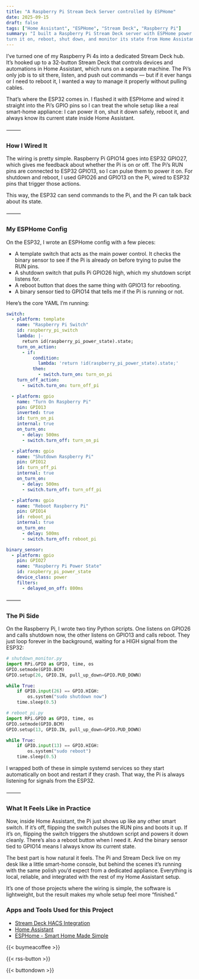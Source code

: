 ```yaml
---
title: "A Raspberry Pi Stream Deck Server controlled by ESPHome"
date: 2025-09-15
draft: false
tags: ["Home Assistant", "ESPHome", "Stream Deck", "Raspberry Pi"]
summary: "I built a Raspberry Pi Stream Deck server with ESPHome power control, letting me 
turn it on, reboot, shut down, and monitor its state from Home Assistant."
---
```


I’ve turned one of my Raspberry Pi 4s into a dedicated Stream Deck hub. It’s hooked up to 
a 32-button Stream Deck that controls devices and automations in Home Assistant, which runs 
on a separate machine. The Pi’s only job is to sit there, listen, and push out commands — 
but if it ever hangs or I need to reboot it, I wanted a way to manage it properly without 
pulling cables.

That’s where the ESP32 comes in. I flashed it with ESPHome and wired it straight into the 
Pi’s GPIO pins so I can treat the whole setup like a real smart-home appliance: I can power 
it on, shut it down safely, reboot it, and always know its current state inside Home Assistant.

⸻

### How I Wired It

The wiring is pretty simple. Raspberry Pi GPIO14 goes into ESP32 GPIO27, which gives me 
feedback about whether the Pi is on or off. The Pi’s RUN pins are connected to ESP32 GPIO13, 
so I can pulse them to power it on. For shutdown and reboot, I used GPIO26 and GPIO13 on the 
Pi, wired to ESP32 pins that trigger those actions.

This way, the ESP32 can send commands to the Pi, and the Pi can talk back about its state.

⸻

### My ESPHome Config

On the ESP32, I wrote an ESPHome config with a few pieces:

- A template switch that acts as the main power control. It checks the binary sensor to 
see if the Pi is already on before trying to pulse the RUN pins.
- A shutdown switch that pulls Pi GPIO26 high, which my shutdown script listens for.
- A reboot button that does the same thing with GPIO13 for rebooting.
- A binary sensor tied to GPIO14 that tells me if the Pi is running or not.

Here’s the core YAML I’m running:
```YAML
switch:
  - platform: template
    name: "Raspberry Pi Switch"
    id: raspberry_pi_switch
    lambda: |-
      return id(raspberry_pi_power_state).state;
    turn_on_action:
      - if:
          condition:
            lambda: 'return !id(raspberry_pi_power_state).state;'
          then:
            - switch.turn_on: turn_on_pi
    turn_off_action:
      - switch.turn_on: turn_off_pi

  - platform: gpio
    name: "Turn On Raspberry Pi"
    pin: GPIO13
    inverted: true
    id: turn_on_pi
    internal: true
    on_turn_on:
      - delay: 500ms
      - switch.turn_off: turn_on_pi

  - platform: gpio
    name: "Shutdown Raspberry Pi"
    pin: GPIO12
    id: turn_off_pi
    internal: true
    on_turn_on:
      - delay: 500ms
      - switch.turn_off: turn_off_pi

  - platform: gpio
    name: "Reboot Raspberry Pi"
    pin: GPIO14
    id: reboot_pi
    internal: true
    on_turn_on:
      - delay: 500ms
      - switch.turn_off: reboot_pi

binary_sensor:
  - platform: gpio
    pin: GPIO27
    name: "Raspberry Pi Power State"
    id: raspberry_pi_power_state
    device_class: power
    filters:
      - delayed_on_off: 800ms
```

⸻

### The Pi Side

On the Raspberry Pi, I wrote two tiny Python scripts. One listens on GPIO26 and calls shutdown 
now, the other listens on GPIO13 and calls reboot. They just loop forever in the background, 
waiting for a HIGH signal from the ESP32:

```Python
# shutdown_monitor.py
import RPi.GPIO as GPIO, time, os
GPIO.setmode(GPIO.BCM)
GPIO.setup(26, GPIO.IN, pull_up_down=GPIO.PUD_DOWN)

while True:
    if GPIO.input(26) == GPIO.HIGH:
        os.system("sudo shutdown now")
    time.sleep(0.5)

# reboot_pi.py
import RPi.GPIO as GPIO, time, os
GPIO.setmode(GPIO.BCM)
GPIO.setup(13, GPIO.IN, pull_up_down=GPIO.PUD_DOWN)

while True:
    if GPIO.input(13) == GPIO.HIGH:
        os.system("sudo reboot")
    time.sleep(0.5)
```

I wrapped both of these in simple systemd services so they start automatically on boot and 
restart if they crash. That way, the Pi is always listening for signals from the ESP32.

⸻

### What It Feels Like in Practice

Now, inside Home Assistant, the Pi just shows up like any other smart switch. If it’s off, 
flipping the switch pulses the RUN pins and boots it up. If it’s on, flipping the switch 
triggers the shutdown script and powers it down cleanly. There’s also a reboot button when I 
need it. And the binary sensor tied to GPIO14 means I always know its current state.

The best part is how natural it feels. The Pi and Stream Deck live on my desk like a little 
smart-home console, but behind the scenes it’s running with the same polish you’d expect from 
a dedicated appliance. Everything is local, reliable, and integrated with the rest of my Home 
Assistant setup.

It’s one of those projects where the wiring is simple, the software is lightweight, but the 
result makes my whole setup feel more “finished.”

### Apps and Tools Used for this Project

- [Stream Deck HACS Integration](https://github.com/Patrick762/hassio-streamdeck)
- [Home Assistant](https://www.home-assistant.io/)
- [ESPHome - Smart Home Made Simple](https://esphome.io/)


{{< buymeacoffee >}}

{{< rss-button >}}

{{< buttondown >}}